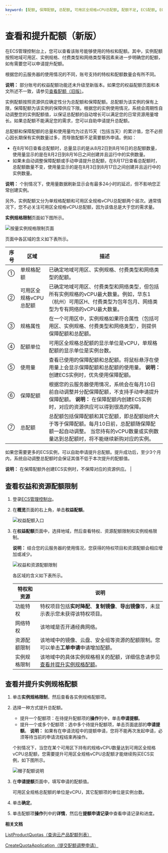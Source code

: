 ```yaml
---
keyword: [配额, 保障配额, 总配额, 可用区全规格vCPU总配额, 配额不足, ECS配额, ECS配额不足, quota, ECS quota, 限额]
---
```


# 查看和提升配额（新版）

在ECS管理控制台上，您可以查看该账号能够使用的特权和配额。其中，实例配额按照地域可用区、实例规格、付费类型和网络类型等因素来进一步明确您的配额，如有需要您可以申请提升配额。

根据您的云服务器的使用情况的不同，账号支持的特权和配额数量会有所不同。

**说明：** 部分账号的权益配额功能还未升级至新版本。如果您的权益配额页面和本文所述不一致，请参见[查看配额（旧版）](/cn.zh-CN/标签与资源/资源/查看配额（旧版）.md)。

实例配额按照资源供应确定性分为总配额和保障配额。总配额为该实例的保有上限，保障配额为该实例的保障供应下限。根据您的实例使用情况，系统会周期性自动调整您的实例配额值，以保证总配额的自动增长可以满足您的日常资源用量增长。如果总配额不能满足您的需求，您可以自助申请提升总配额。

总配额和保障配额的总量和使用量均为过去15天（包括当天）的累计值，您不必担心因长期保有实例数量过多，而导致配额不足需要额外申请。例如：

-   在8月16日查看总配额时，总量显示的是从8月2日到8月16日的总配额数量，使用量显示的是在8月2日到8月16日之间创建并且运行中的实例数量。
-   如果未自动调整保障配额或手动申请提升总配额，在8月17日查看总配额时，总配额数量不变，使用量显示的是在8月3日到8月17日之间创建并且运行中的实例数量。

**说明：** 个别情况下，使用量数据刷新显示会有最多24小时的延迟，但不影响您正常创建实例。

另外，实例配额又分为单规格配额和可用区全规格vCPU总配额两个层次。通常情况下，您不必关注可用区全规格vCPU总配额，因为该值总是大于您的需求量。

**实例规格限制**页面如下图所示。

![按量实例规格限制页面](https://static-aliyun-doc.oss-cn-hangzhou.aliyuncs.com/assets/img/zh-CN/0338819951/p95222.png)

页面中各区域的含义如下表所示。

|序号|区域|描述|
|--|--|--|
|①|单规格配额|已确定地域可用区、实例规格、付费类型和网络类型的配额。|
|②|可用区全规格vCPU总配额|已确定地域可用区、付费类型和网络类型，但包括所有实例规格的vCPU最大数量。例如，华东1（杭州）可用区H、付费类型为包年包月、网络类型为专有网络的vCPU最大数量。|
|③|规格属性|在一个可用区中，实例规格如果符合属性（包括可用区、实例规格、付费类型和网络类型），则提供保障配额和总配额。|
|④|配额单位|可用区全规格总配额的显示单位是vCPU，单规格配额的显示单位是实例台数。|
|⑤|使用量|查看已使用的保障配额和总配额。将鼠标悬浮在使用量上会显示保障配额和总配额的使用量。 **说明：** 创建ECS实例时，优先使用保障配额。 |
|⑥|保障配额|根据您的云服务器使用情况，系统会在每月10日前自动调整并分配保障配额，不支持手动申请提升保障配额。 **说明：** 在保障配额内创建ECS实例时，对应的资源供应可以得到很高的保障。 |
|⑦|总配额|总配额包括保障配额和其它配额，即总配额始终大于等于保障配额。每月10日前，总配额随保障配额一起自动调整。 当您持有的vCPU数量或实例数量达到总配额时，将不能继续新购对应的实例。

如果您需要更多的ECS实例，可以自助申请提升总配额。提升成功后，至少3个月内，系统自动调整总配额时会保证其值不低于本次提升的配额值。

**说明：** 在保障配额外创建ECS实例时，不保障对应的资源供应。 |

## 查看权益和资源配额限制

1.  登录[ECS管理控制台](https://ecs.console.aliyun.com)。

2.  在**概览**页面的右上角，单击**权益配额**。

    ![权益配额入口](https://static-aliyun-doc.oss-cn-hangzhou.aliyuncs.com/assets/img/zh-CN/0338819951/p95786.png)

3.  在**权益配额**页面中，选择地域，然后查看特权、资源配额限制和实例规格限制。

    **说明：** 结合您的云服务器的使用情况，您获得的特权项目和资源配额会相应增加或减少。

    ![权益和资源配额限制](https://static-aliyun-doc.oss-cn-hangzhou.aliyuncs.com/assets/img/zh-CN/0338819951/p95321.png)

    各区域的含义如下表所示。

    |特权和资源|说明|
    |-----|--|
    |功能特权|特权项目包括**实时降配**、**复制镜像**、**导出镜像**等，未显示表示您未获得该特权项目。|
    |网络特权|该地域是否开通经典网络。|
    |资源配额限制|该地域中的镜像、云盘、安全组等资源的配额限制。您可以单击**工单申请**申请增加配额。|
    |实例规格限制|该地域中的具体实例规格相关的配额，详细信息请参见[查看并提升实例规格配额](#section_vfq_czc_whm)。|


## 查看并提升实例规格配额

1.  单击**实例规格限制**，然后查看各实例规格配额项。

2.  选择一种方式提升总配额。

    -   提升一个配额项：在待提升配额项的**操作**列中，单击**申请提额**。
    -   提升一个或多个配额项：选中多个待提升配额项，单击页面底部的**申请提额**。
    **说明：** 如果有在申请流程中的提额申请，您将不能再次发起申请，必须等待当前的申请流程结束再操作。

    个别情况下，当您在某个可用区下持有的规格vCPU数量达到可用区全规格vCPU总配额，您需要提升可用区全规格vCPU总配额才能继续购买ECS实例，如下图所示。

    ![帽子配额说明](https://static-aliyun-doc.oss-cn-hangzhou.aliyuncs.com/assets/img/zh-CN/2059230061/p95306.png)

3.  在**申请提额**页面中，填写申请的配额值。

    可用区全规格总配额的单位是vCPU，其它配额项的单位是实例台数。

4.  单击**确定**。

5.  单击配额项**操作**列中的**详情**，然后在**提额申请记录**中查看申请记录和进度。


**相关文档**  


[ListProductQuotas（查询云产品配额列表）]()

[CreateQuotaApplication（提交配额调整申请）]()

